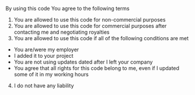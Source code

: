 By using this code You agree to the following terms
1) You are allowed to use this code for non-commercial purposes
2) You are allowed to use this code for commercial purposes after contacting me and negotiating royalties
3) You are allowed to use this code if all of the following conditions are met
  - You are/were my employer
  - I added it to your project
  - You are not using updates dated after I left your company
  - You agree that all rights for this code belong to me, even if I updated some of it in my working hours
4) I do not have any liability
